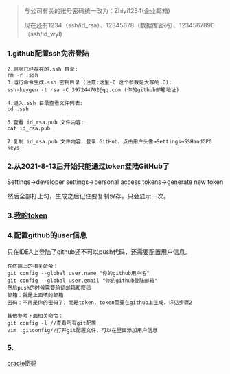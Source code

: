 > 与公司有关的账号密码统一改为：Zhiyi1234(企业邮箱)
>
> 现在还有1234（ssh/id_rsa）、12345678（数据库密码）、1234567890（ssh/id_wyl)

### 1.github配置ssh免密登陆



```apl
2.删除已经存在的.ssh 目录:
rm -r .ssh
3.运行命令生成.ssh 密钥目录 (注意:这里-C 这个参数是大写的 C):
ssh-keygen -t rsa -C 397244702@qq.com (你的github邮箱地址)

4.进入.ssh 目录查看文件列表:
cd .ssh

6.查看 id_rsa.pub 文件内容:
cat id_rsa.pub

7.复制 id_rsa.pub 文件内容，登录 GitHub，点击用户头像→Settings→SSHandGPG keys
```

### 2.从2021-8-13后开始只能通过token登陆GitHub了

Settings->developer settings->personal access tokens->generate new token

然后全部打上勾，生成之后记住要复制保存，只会显示一次。

### 3.[我的token](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)

### 4.配置github的user信息

只在IDEA上登陆了github还不可以push代码，还需要配置用户信息。

```apl
在终端上的相关命令：
git config --global user.name "你的github用户名"
git config --global user.email "你的github登陆邮箱"
然后push的时候需要验证邮箱和密码
邮箱：就是上面填的邮箱
密码：不再是你的密码了，而是token，token需要在github上生成，详见步骤2
```

```apl
其他参考下面相关命令：
git config -l //查看所有git配置
vim .gitconfig//打开git配置文件，可以在里面添加用户信息
```

### 5.

[oracle密码](Ybfq19951226:)







